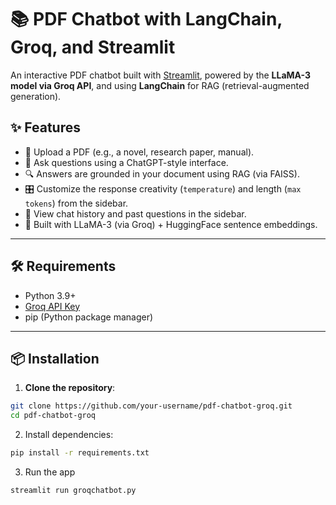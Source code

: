 # 📚 PDF Chatbot with LangChain, Groq, and Streamlit

An interactive PDF chatbot built with [Streamlit](https://streamlit.io), powered by the **LLaMA-3 model via Groq API**, and using **LangChain** for RAG (retrieval-augmented generation).

## ✨ Features

- 📄 Upload a PDF (e.g., a novel, research paper, manual).
- 🤖 Ask questions using a ChatGPT-style interface.
- 🔍 Answers are grounded in your document using RAG (via FAISS).
- 🎛️ Customize the response creativity (`temperature`) and length (`max tokens`) from the sidebar.
- 📜 View chat history and past questions in the sidebar.
- 🧠 Built with LLaMA-3 (via Groq) + HuggingFace sentence embeddings.

---

## 🛠️ Requirements

- Python 3.9+
- [Groq API Key](https://console.groq.com/keys)
- pip (Python package manager)

---

## 📦 Installation

1. **Clone the repository**:

```bash
git clone https://github.com/your-username/pdf-chatbot-groq.git
cd pdf-chatbot-groq
```

2. Install dependencies:

```bash
pip install -r requirements.txt
```

3. Run the app

```bash
streamlit run groqchatbot.py
```